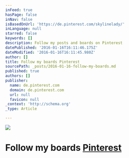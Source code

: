 ```yaml
---
inFeed: true
hasPage: false
inNav: false
isBasedOnUrl: 'https://de.pinterest.com/skylinelady/'
inLanguage: null
starred: false
keywords: []
description: Follow my posts and boards on Pinterest
datePublished: '2016-01-16T16:11:46.175Z'
dateModified: '2016-01-16T16:11:45.980Z'
author: []
title: Follow my boards Pinterest
sourcePath: _posts/2016-01-16-follow-my-boards.md
published: true
authors: []
publisher:
  name: de.pinterest.com
  domain: de.pinterest.com
  url: null
  favicon: null
_context: 'http://schema.org'
_type: Article

---
```

![](https://s3-us-west-2.amazonaws.com/the-grid-img/p/542a381aa2cef89928b00e57a7d6f4a8067127e3.gif)

# Follow my boards [Pinterest][0]

[0]: https://www.pinterest.com/skylinelady/